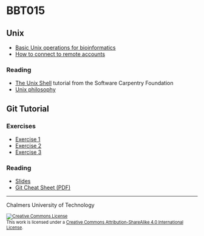 # BBT015


## Unix

* [Basic Unix operations for bioinformatics](unix-tasks.md)
* [How to connect to remote accounts](remote-hosts.md)

### Reading
* [The Unix Shell](https://swcarpentry.github.io/shell-novice/) tutorial from the Software Carpentry Foundation
* [Unix philosophy](unix-philosophy.md)


## Git Tutorial
### Exercises

* [Exercise 1](git-exercise-1.md)
* [Exercise 2](git-exercise-2.md)
* [Exercise 3](git-exercise-3.md)


### Reading

* [Slides](git-tutorial-chalmers-2018.pdf)
* [Git Cheat Sheet (PDF)](https://services.github.com/on-demand/downloads/github-git-cheat-sheet.pdf)



<hr />

Chalmers University of Technology

<footer style="font-size:0.8em">

<a rel="license" href="http://creativecommons.org/licenses/by-sa/4.0/">
<img alt="Creative Commons License" style="border-width:0" src="https://i.creativecommons.org/l/by-sa/4.0/80x15.png" />
</a><br />This work is licensed under a <a rel="license" href="http://creativecommons.org/licenses/by-sa/4.0/">Creative Commons Attribution-ShareAlike 4.0 International License</a>.

</footer>
